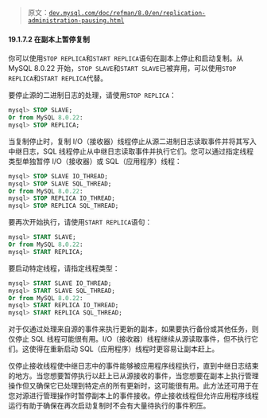 > 原文：[`dev.mysql.com/doc/refman/8.0/en/replication-administration-pausing.html`](https://dev.mysql.com/doc/refman/8.0/en/replication-administration-pausing.html)

#### 19.1.7.2 在副本上暂停复制

你可以使用`STOP REPLICA`和`START REPLICA`语句在副本上停止和启动复制。从 MySQL 8.0.22 开始，`STOP SLAVE`和`START SLAVE`已被弃用，可以使用`STOP REPLICA`和`START REPLICA`代替。

要停止源的二进制日志的处理，请使用`STOP REPLICA`：

```sql
mysql> STOP SLAVE;
Or from MySQL 8.0.22:
mysql> STOP REPLICA;
```

当复制停止时，复制 I/O（接收器）线程停止从源二进制日志读取事件并将其写入中继日志，SQL 线程停止从中继日志读取事件并执行它们。您可以通过指定线程类型单独暂停 I/O（接收器）或 SQL（应用程序）线程：

```sql
mysql> STOP SLAVE IO_THREAD;
mysql> STOP SLAVE SQL_THREAD;
Or from MySQL 8.0.22:
mysql> STOP REPLICA IO_THREAD;
mysql> STOP REPLICA SQL_THREAD;
```

要再次开始执行，请使用`START REPLICA`语句：

```sql
mysql> START SLAVE;
Or from MySQL 8.0.22:
mysql> START REPLICA;
```

要启动特定线程，请指定线程类型：

```sql
mysql> START SLAVE IO_THREAD;
mysql> START SLAVE SQL_THREAD;
Or from MySQL 8.0.22:
mysql> START REPLICA IO_THREAD;
mysql> START REPLICA SQL_THREAD;
```

对于仅通过处理来自源的事件来执行更新的副本，如果要执行备份或其他任务，则仅停止 SQL 线程可能很有用。I/O（接收器）线程继续从源读取事件，但不执行它们。这使得在重新启动 SQL（应用程序）线程时更容易让副本赶上。

仅停止接收线程使中继日志中的事件能够被应用程序线程执行，直到中继日志结束的地方。当您想要暂停执行以赶上已从源接收的事件，当您想要在副本上执行管理操作但又确保它已处理到特定点的所有更新时，这可能很有用。此方法还可用于在您对源进行管理操作时暂停副本上的事件接收。停止接收线程但允许应用程序线程运行有助于确保在再次启动复制时不会有大量待执行的事件积压。
